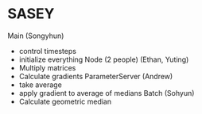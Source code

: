 # SASEY
Main (Songyhun)
* control timesteps
* initialize everything
Node (2 people) (Ethan, Yuting)
* Multiply matrices
* Calculate gradients
ParameterServer (Andrew)
* take average 
* apply gradient to average of medians
Batch (Sohyun)
* Calculate geometric median

